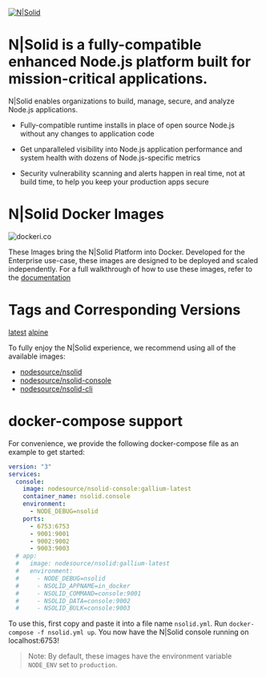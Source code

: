 [![N|Solid](https://s3.amazonaws.com/assets.nodesource.com/nsolid-logo-dark%402x.png)](https://nodesource.com/products/nsolid)

# N|Solid is a fully-compatible enhanced Node.js platform built for mission-critical applications.

N|Solid enables organizations to build, manage, secure, and analyze Node.js applications.

- Fully-compatible runtime installs in place of open source Node.js without any changes to application code

- Get unparalleled visibility into Node.js application performance and system health with dozens of Node.js-specific metrics

- Security vulnerability scanning and alerts happen in real time, not at build time, to help you keep your production apps secure

# N|Solid Docker Images

![dockeri.co](http://dockeri.co/image/nodesource/nsolid)

These Images bring the N|Solid Platform into Docker. Developed for the Enterprise use-case, these images are designed to be deployed and scaled independently. For a full walkthrough of how to use these images, refer to the [documentation](https://docs.nodesource.com/)

# Tags and Corresponding Versions
[latest](https://github.com/nodesource/docker-nsolid/blob/master/dockerfiles/nsolid.dockerfile)
[alpine](https://github.com/nodesource/docker-nsolid/blob/master/dockerfiles/alpine/nsolid.dockerfile)

To fully enjoy the N|Solid experience, we recommend using all of the available images:

* [nodesource/nsolid](https://hub.docker.com/r/nodesource/nsolid)
* [nodesource/nsolid-console](https://hub.docker.com/r/nodesource/nsolid-console)
* [nodesource/nsolid-cli](https://hub.docker.com/r/nodesource/nsolid-cli)

# docker-compose support

For convenience, we provide the following docker-compose file as an example to get started:

```yaml
version: "3"
services:
  console:
    image: nodesource/nsolid-console:gallium-latest
    container_name: nsolid.console
    environment:
      - NODE_DEBUG=nsolid
    ports:
      - 6753:6753
      - 9001:9001
      - 9002:9002
      - 9003:9003
  # app:
  #   image: nodesource/nsolid:gallium-latest
  #   environment:
  #     - NODE_DEBUG=nsolid
  #     - NSOLID_APPNAME=in_docker
  #     - NSOLID_COMMAND=console:9001
  #     - NSOLID_DATA=console:9002
  #     - NSOLID_BULK=console:9003

```

To use this, first copy and paste it into a file name `nsolid.yml`. Run `docker-compose -f nsolid.yml up`. You now have the N|Solid console running on localhost:6753!

> Note: By default, these images have the environment variable `NODE_ENV` set to `production`.
